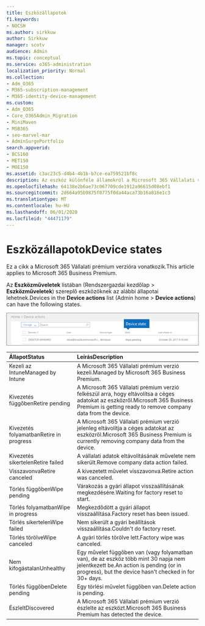 ```yaml
---
title: Eszközállapotok
f1.keywords:
- NOCSH
ms.author: sirkkuw
author: Sirkkuw
manager: scotv
audience: Admin
ms.topic: conceptual
ms.service: o365-administration
localization_priority: Normal
ms.collection:
- Adm_O365
- M365-subscription-management
- M365-identity-device-management
ms.custom:
- Adm_O365
- Core_O365Admin_Migration
- MiniMaven
- MSB365
- seo-marvel-mar
- AdminSurgePortfolio
search.appverid:
- BCS160
- MET150
- MOE150
ms.assetid: c3ac23c5-d4b4-4b1b-b7ce-ea759521bf8c
description: Az eszköz különféle államokról a Microsoft 365 Vállalati verzió Rendszergazdai kezdőlapja Eszközműveletek listájában olvashat.
ms.openlocfilehash: 64138e2b6ae73c067709cde1912a96615d08ebf1
ms.sourcegitcommit: 2d664a95b9875f0775f0da44aca73b16a816e1c3
ms.translationtype: MT
ms.contentlocale: hu-HU
ms.lasthandoff: 06/01/2020
ms.locfileid: "44471179"
---
```

# <a name="device-states"></a><span data-ttu-id="9a148-103">Eszközállapotok</span><span class="sxs-lookup"><span data-stu-id="9a148-103">Device states</span></span>

<span data-ttu-id="9a148-104">Ez a cikk a Microsoft 365 Vállalati prémium verzióra vonatkozik.</span><span class="sxs-lookup"><span data-stu-id="9a148-104">This article applies to Microsoft 365 Business Premium.</span></span>

<span data-ttu-id="9a148-105">Az **Eszközműveletek** listában (Rendszergazdai kezdőlap \> **Eszközműveletek**) szereplő eszközöknek az alábbi állapotai lehetnek.</span><span class="sxs-lookup"><span data-stu-id="9a148-105">Devices in the **Device actions** list (Admin home \> **Device actions**) can have the following states.</span></span>
  
![In the Device actions list, you can see the Devices states.](../media/a621c47e-45d9-4e1a-beb9-c03254d40c1d.png)
  
|<span data-ttu-id="9a148-107">**Állapot**</span><span class="sxs-lookup"><span data-stu-id="9a148-107">**Status**</span></span>|<span data-ttu-id="9a148-108">**Leírás**</span><span class="sxs-lookup"><span data-stu-id="9a148-108">**Description**</span></span>|
|:-----|:-----|
|<span data-ttu-id="9a148-109">Kezeli az Intune</span><span class="sxs-lookup"><span data-stu-id="9a148-109">Managed by Intune</span></span>  <br/> |<span data-ttu-id="9a148-110">A Microsoft 365 Vállalati prémium verzió kezeli.</span><span class="sxs-lookup"><span data-stu-id="9a148-110">Managed by Microsoft 365 Business Premium.</span></span>  <br/> |
|<span data-ttu-id="9a148-111">Kivezetés függőben</span><span class="sxs-lookup"><span data-stu-id="9a148-111">Retire pending</span></span>  <br/> |<span data-ttu-id="9a148-112">A Microsoft 365 Vállalati prémium verzió felkészül arra, hogy eltávolítsa a céges adatokat az eszközről.</span><span class="sxs-lookup"><span data-stu-id="9a148-112">Microsoft 365 Business Premium is getting ready to remove company data from the device.</span></span>  <br/> |
|<span data-ttu-id="9a148-113">Kivezetés folyamatban</span><span class="sxs-lookup"><span data-stu-id="9a148-113">Retire in progress</span></span>  <br/> |<span data-ttu-id="9a148-114">A Microsoft 365 Vállalati prémium verzió jelenleg eltávolítja a céges adatokat az eszközről.</span><span class="sxs-lookup"><span data-stu-id="9a148-114">Microsoft 365 Business Premium is currently removing company data from the device.</span></span>  <br/> |
|<span data-ttu-id="9a148-115">Kivezetés sikertelen</span><span class="sxs-lookup"><span data-stu-id="9a148-115">Retire failed</span></span>  <br/> | <span data-ttu-id="9a148-116">A vállalati adatok eltávolításának művelete nem sikerült.</span><span class="sxs-lookup"><span data-stu-id="9a148-116">Remove company data action failed.</span></span>  <br/> |
|<span data-ttu-id="9a148-117">Visszavonva</span><span class="sxs-lookup"><span data-stu-id="9a148-117">Retire canceled</span></span>  <br/> |<span data-ttu-id="9a148-118">A kivezetett művelet visszavonva.</span><span class="sxs-lookup"><span data-stu-id="9a148-118">Retire action was canceled.</span></span>  <br/> |
|<span data-ttu-id="9a148-119">Törlés függőben</span><span class="sxs-lookup"><span data-stu-id="9a148-119">Wipe pending</span></span>  <br/> |<span data-ttu-id="9a148-120">Várakozás a gyári állapot visszaállításának megkezdésére.</span><span class="sxs-lookup"><span data-stu-id="9a148-120">Waiting for factory reset to start.</span></span>  <br/> |
|<span data-ttu-id="9a148-121">Törlés folyamatban</span><span class="sxs-lookup"><span data-stu-id="9a148-121">Wipe in progress</span></span>  <br/> |<span data-ttu-id="9a148-122">Megkezdődött a gyári állapot visszaállítása.</span><span class="sxs-lookup"><span data-stu-id="9a148-122">Factory reset has been issued.</span></span>  <br/> |
|<span data-ttu-id="9a148-123">Törlés sikertelen</span><span class="sxs-lookup"><span data-stu-id="9a148-123">Wipe failed</span></span>  <br/> |<span data-ttu-id="9a148-124">Nem sikerült a gyári beállítások visszaállítása.</span><span class="sxs-lookup"><span data-stu-id="9a148-124">Couldn't do factory reset.</span></span>  <br/> |
|<span data-ttu-id="9a148-125">Törlés törölve</span><span class="sxs-lookup"><span data-stu-id="9a148-125">Wipe canceled</span></span>  <br/> |<span data-ttu-id="9a148-126">A gyári törlés törölve lett.</span><span class="sxs-lookup"><span data-stu-id="9a148-126">Factory wipe was canceled.</span></span>  <br/> |
|<span data-ttu-id="9a148-127">Nem kifogástalan</span><span class="sxs-lookup"><span data-stu-id="9a148-127">Unhealthy</span></span>  <br/> |<span data-ttu-id="9a148-128">Egy művelet függőben van (vagy folyamatban van), de az eszköz több mint 30 napja nem jelentkezett be.</span><span class="sxs-lookup"><span data-stu-id="9a148-128">An action is pending (or in progress), but the device hasn't checked in for 30+ days.</span></span>  <br/> |
|<span data-ttu-id="9a148-129">Törlés függőben</span><span class="sxs-lookup"><span data-stu-id="9a148-129">Delete pending</span></span>  <br/> |<span data-ttu-id="9a148-130">Egy törlési művelet függőben van.</span><span class="sxs-lookup"><span data-stu-id="9a148-130">Delete action is pending.</span></span>  <br/> |
|<span data-ttu-id="9a148-131">Észlelt</span><span class="sxs-lookup"><span data-stu-id="9a148-131">Discovered</span></span>  <br/> |<span data-ttu-id="9a148-132">A Microsoft 365 Vállalati prémium verzió észlelte az eszközt.</span><span class="sxs-lookup"><span data-stu-id="9a148-132">Microsoft 365 Business Premium has detected the device.</span></span>  <br/> |
   
